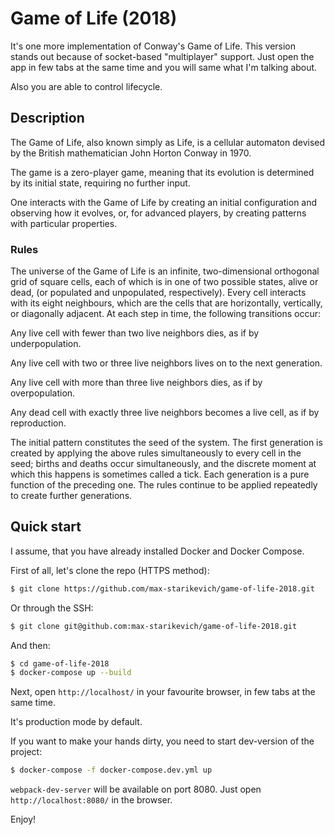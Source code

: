# Game of Life (2018)

It's one more implementation of Conway's Game of Life. This version stands out because of socket-based "multiplayer" support. Just open the app in few tabs at the same time and you will same what I'm talking about.

Also you are able to control lifecycle.

## Description

The Game of Life, also known simply as Life, is a cellular automaton devised by the British mathematician John Horton Conway in 1970.

The game is a zero-player game, meaning that its evolution is determined by its initial state, requiring no further input.

One interacts with the Game of Life by creating an initial configuration and observing how it evolves, or, for advanced players, by creating patterns with particular properties.

### Rules 

The universe of the Game of Life is an infinite, two-dimensional orthogonal grid of square cells, each of which is in one of two possible states, alive or dead, (or populated and unpopulated, respectively). Every cell interacts with its eight neighbours, which are the cells that are horizontally, vertically, or diagonally adjacent. At each step in time, the following transitions occur:

Any live cell with fewer than two live neighbors dies, as if by underpopulation.

Any live cell with two or three live neighbors lives on to the next generation.

Any live cell with more than three live neighbors dies, as if by overpopulation.

Any dead cell with exactly three live neighbors becomes a live cell, as if by reproduction.

The initial pattern constitutes the seed of the system. The first generation is created by applying the above rules simultaneously to every cell in the seed; births and deaths occur simultaneously, and the discrete moment at which this happens is sometimes called a tick. Each generation is a pure function of the preceding one. The rules continue to be applied repeatedly to create further generations.

## Quick start

I assume, that you have already installed Docker and Docker Compose.

First of all, let's clone the repo (HTTPS method):

```bash
$ git clone https://github.com/max-starikevich/game-of-life-2018.git
```

Or through the SSH:

```bash
$ git clone git@github.com:max-starikevich/game-of-life-2018.git
```

And then:

```bash
$ cd game-of-life-2018
$ docker-compose up --build
```

Next, open `http://localhost/` in your favourite browser, in few tabs at the same time.

It's production mode by default. 

If you want to make your hands dirty, you need to start dev-version of the project:

```bash
$ docker-compose -f docker-compose.dev.yml up
```

`webpack-dev-server` will be available on port 8080. Just open `http://localhost:8080/` in the browser.

Enjoy!
